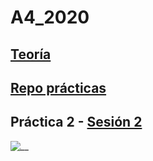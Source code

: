 # A4_2020

## [Teoría](http://ub-gei-sd.github.io)

## [Repo prácticas](https://github.com/UB-GEI-SD/A)

## Práctica 2 - [Sesión 2](http://ub-gei-sd.github.io/Enunciat_P2_S3)
![__](https://media.giphy.com/media/YFkpsHWCsNUUo/giphy.gif)
